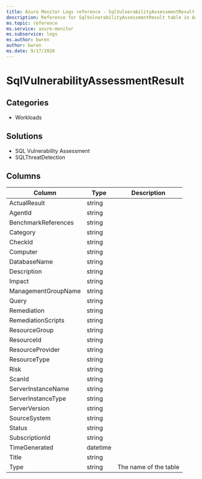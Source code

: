 ```yaml
---
title: Azure Monitor Logs reference - SqlVulnerabilityAssessmentResult
description: Reference for SqlVulnerabilityAssessmentResult table in Azure Monitor Logs.
ms.topic: reference
ms.service: azure-monitor
ms.subservice: logs
ms.author: bwren
author: bwren
ms.date: 9/17/2020
---
```


# SqlVulnerabilityAssessmentResult

 

## Categories

- Workloads
## Solutions

- SQL Vulnerability Assessment
- SQLThreatDetection




## Columns

|Column|Type|Description|
|---|---|---|
|ActualResult|string||
|AgentId|string||
|BenchmarkReferences|string||
|Category|string||
|CheckId|string||
|Computer|string||
|DatabaseName|string||
|Description|string||
|Impact|string||
|ManagementGroupName|string||
|Query|string||
|Remediation|string||
|RemediationScripts|string||
|ResourceGroup|string||
|ResourceId|string||
|ResourceProvider|string||
|ResourceType|string||
|Risk|string||
|ScanId|string||
|ServerInstanceName|string||
|ServerInstanceType|string||
|ServerVersion|string||
|SourceSystem|string||
|Status|string||
|SubscriptionId|string||
|TimeGenerated|datetime||
|Title|string||
|Type|string|The name of the table|
